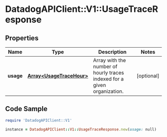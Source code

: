 # DatadogAPIClient::V1::UsageTraceResponse

## Properties

Name | Type | Description | Notes
------------ | ------------- | ------------- | -------------
**usage** | [**Array&lt;UsageTraceHour&gt;**](UsageTraceHour.md) | Array with the number of hourly traces indexed for a given organization. | [optional] 

## Code Sample

```ruby
require 'DatadogAPIClient::V1'

instance = DatadogAPIClient::V1::UsageTraceResponse.new(usage: null)
```


